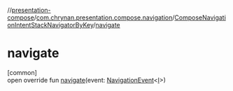 //[presentation-compose](../../../index.md)/[com.chrynan.presentation.compose.navigation](../index.md)/[ComposeNavigationIntentStackNavigatorByKey](index.md)/[navigate](navigate.md)

# navigate

[common]\
open override fun [navigate](navigate.md)(event: [NavigationEvent](../../../../presentation-core/presentation-core/com.chrynan.presentation.navigation/-navigation-event/index.md)&lt;[I](index.md)&gt;)
